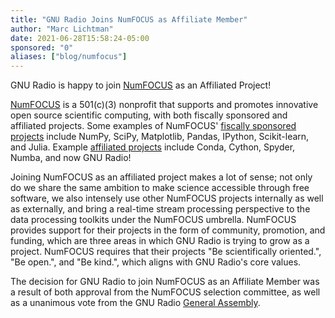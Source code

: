 ```yaml
---
title: "GNU Radio Joins NumFOCUS as Affiliate Member"
author: "Marc Lichtman"
date: 2021-06-28T15:58:24-05:00
sponsored: "0"
aliases: ["blog/numfocus"]
---
```


GNU Radio is happy to join [NumFOCUS](https://numfocus.org/) as an Affiliated Project!
<!--more-->
[NumFOCUS](https://numfocus.org/) is a 501(c)(3) nonprofit that supports and promotes innovative open source scientific computing, with both fiscally sponsored and affiliated projects.  Some examples of NumFOCUS' [fiscally sponsored projects](https://numfocus.org/sponsored-projects) include NumPy, SciPy, Matplotlib, Pandas, IPython, Scikit-learn, and Julia.  Example [affiliated projects](https://numfocus.org/sponsored-projects/affiliated-projects) include Conda, Cython, Spyder, Numba, and now GNU Radio!

Joining NumFOCUS as an affiliated project makes a lot of sense; not only do we share the same ambition to make science accessible through free software, we also intensely use other NumFOCUS projects internally as well as externally, and bring a real-time stream processing perspective to the data processing toolkits under the NumFOCUS umbrella.  NumFOCUS provides support for their projects in the form of community, promotion, and funding, which are three areas in which GNU Radio is trying to grow as a project.  NumFOCUS requires that their projects "Be scientifically oriented.", "Be open.", and "Be kind.", which aligns with GNU Radio's core values. 

The decision for GNU Radio to join NumFOCUS as an Affiliate Member was a result of both approval from the NumFOCUS selection committee, as well as a unanimous vote from the GNU Radio [General Assembly](https://www.gnuradio.org/about/organization/).
